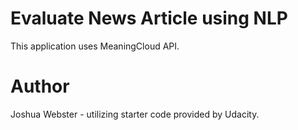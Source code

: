# Evaluate News Article using NLP
This application uses MeaningCloud API.

# Author
Joshua Webster - utilizing starter code provided by Udacity.